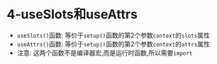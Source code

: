 # 4-useSlots和useAttrs

- `useSlots()`函数: 等价于`setup()`函数的第2个参数`context`的`slots`属性
- `useAttrs()`函数: 等价于`setup()`函数的第2个参数`context`的`attrs`属性
- 注意: 这两个函数不是编译器宏,而是运行时函数,所以需要`import`